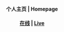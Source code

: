 <h4 align='center'>个人主页 | Homepage</h4>

<h4 align='center'><a href="https://huberyyang.site:85/">在线</a> | <a href="https://huberyyang.site:85/">Live</a></h4>
